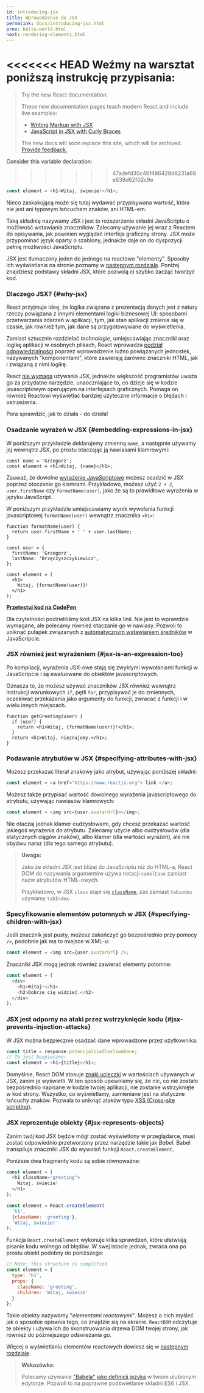 ```yaml
---
id: introducing-jsx
title: Wprowadzenie do JSX
permalink: docs/introducing-jsx.html
prev: hello-world.html
next: rendering-elements.html
---
```


<<<<<<< HEAD
Weźmy na warsztat poniższą instrukcję przypisania:
=======
> Try the new React documentation.
> 
> These new documentation pages teach modern React and include live examples:
>
> - [Writing Markup with JSX](https://beta.reactjs.org/learn/writing-markup-with-jsx)
> - [JavaScript in JSX with Curly Braces](https://beta.reactjs.org/learn/javascript-in-jsx-with-curly-braces)
>
> The new docs will soon replace this site, which will be archived. [Provide feedback.](https://github.com/reactjs/reactjs.org/issues/3308)

Consider this variable declaration:
>>>>>>> 47adefd30c46f486428d8231a68e639d62f02c9e

```js
const element = <h1>Witaj, świecie!</h1>;
```

Nieco zaskakującą może się tutaj wydawać przypisywana wartość, która nie jest ani typowym łańcuchem znaków, ani HTML-em.

Taką składnię nazywamy JSX i jest to rozszerzenie składni JavaScriptu o możliwość wstawiania znaczników. Zalecamy używanie jej wraz z Reactem do opisywania, jak powinien wyglądać interfejs graficzny strony. JSX może przypominać język oparty o szablony, jednakże daje on do dyspozycji pełnię możliwości JavaScriptu.

JSX jest tłumaczony jeden do jednego na reactowe "elementy". Sposoby ich wyświetlania na stronie poznamy w [następnym rozdziale](/docs/rendering-elements.html). Poniżej znajdziesz podstawy składni JSX, które pozwolą ci szybko zacząć tworzyć kod.

### Dlaczego JSX? {#why-jsx}

React przyjmuje ideę, że logika związana z prezentacją danych jest z natury rzeczy powiązana z innymi elementami logiki biznesowej UI: sposobami przetwarzania zdarzeń w aplikacji, tym, jak stan aplikacji zmienia się w czasie, jak również tym, jak dane są przygotowywane do wyświetlenia. 

Zamiast sztucznie rozdzielać *technologie*, umiejscawiając znaczniki oraz logikę aplikacji w osobnych plikach, React wprowadza [podział odpowiedzialności](https://pl.wikipedia.org/wiki/Zasada_jednej_odpowiedzialno%C5%9Bci) poprzez wprowadzenie luźno powiązanych jednostek, nazywanych "komponentami", które zawierają zarówno znaczniki HTML, jak i związaną z nimi logikę.

React [nie wymaga](/docs/react-without-jsx.html) używania JSX, jednakże większość programistów uważa go za przydatne narzędzie, unaoczniające to, co dzieje się w kodzie javascriptowym operującym na interfejsach graficznych. Pomaga on również Reactowi wyświetlać bardziej użyteczne informacje o błędach i ostrzeżenia. 

Pora sprawdzić, jak to działa - do dzieła!

### Osadzanie wyrażeń w JSX {#embedding-expressions-in-jsx}

W poniższym przykładzie deklarujemy zmienną `name`, a następnie używamy jej wewnątrz JSX, po prostu otaczając ją nawiasami klamrowymi:

```js{1,2}
const name = 'Grzegorz';
const element = <h1>Witaj, {name}</h1>;
```

Zauważ, że dowolne [wyrażenie JavaScriptowe](https://developer.mozilla.org/en-US/docs/Web/JavaScript/Guide/Expressions_and_Operators#Expressions) możesz osadzić w JSX poprzez otoczenie go klamrami. Przykładowo, możesz użyć `2 + 2`, `user.firstName` czy `formatName(user)`, jako że są to prawidłowe wyrażenia w języku JavaScript. 

W poniższym przykładzie umiejscawiamy wynik wywołania funkcji javascriptowej `formatName(user)` wewnątrz znacznika `<h1>`:

```js{12}
function formatName(user) {
  return user.firstName + ' ' + user.lastName;
}

const user = {
  firstName: 'Grzegorz',
  lastName: 'Brzęczyszczykiewicz',
};

const element = (
  <h1>
    Witaj, {formatName(user)}!
  </h1>
);
```

**[Przetestuj kod na CodePen](https://codepen.io/gaearon/pen/PGEjdG?editors=1010)**

Dla czytelności podzieliliśmy kod JSX na kilka linii. Nie jest to wprawdzie wymagane, ale polecamy również otaczanie go w nawiasy. Pozwoli to uniknąć pułapek związanych z [automatycznym wstawianiem średników](http://stackoverflow.com/q/2846283) w JavaScripcie.

### JSX również jest wyrażeniem {#jsx-is-an-expression-too}

Po kompilacji, wyrażenia JSX-owe stają się zwykłymi wywołaniami funkcji w JavaScripcie i są ewaluowane do obiektów javascriptowych.

Oznacza to, że możesz używać znaczników JSX również wewnątrz instrukcji warunkowych `if`, pętli `for`, przypisywać je do zmiennych, oczekiwać przekazania jako argumenty do funkcji, zwracać z funkcji i w wielu innych miejscach.

```js{3,5}
function getGreeting(user) {
  if (user) {
    return <h1>Witaj, {formatName(user)}!</h1>;
  }
  return <h1>Witaj, nieznajomy.</h1>;
}
```

### Podawanie atrybutów w JSX {#specifying-attributes-with-jsx}

Możesz przekazać literał znakowy jako atrybut, używając poniższej składni:

```js
const element = <a href="https://www.reactjs.org"> link </a>;
```

Możesz także przypisać wartość dowolnego wyrażenia javascriptowego do atrybutu, używając nawiasów klamrowych:

```js
const element = <img src={user.avatarUrl}></img>;
```

Nie otaczaj jednak klamer cudzysłowami, gdy chcesz przekazać wartość jakiegoś wyrażenia do atrybutu. Zalecamy użycie albo cudzysłowów (dla statycznych ciągów znaków), albo klamer (dla wartości wyrażeń), ale nie obydwu naraz (dla tego samego atrybutu). 

>**Uwaga:**
>
> Jako że składni JSX jest bliżej do JavaScriptu niż do HTML-a, React DOM do nazywania argumentów używa notacji `camelCase` zamiast nazw atrybutów HTML-owych.
>
> Przykładowo, w JSX `class` staje się [`className`](https://developer.mozilla.org/pl/docs/Web/API/Element/className), zaś zamiast `tabindex` używamy `tabIndex`. 

### Specyfikowanie elementów potomnych w JSX {#specifying-children-with-jsx}

Jeśli znacznik jest pusty, możesz zakończyć go bezpośrednio przy pomocy `/>`, podobnie jak ma to miejsce w XML-u:

```js
const element = <img src={user.avatarUrl} />;
```

Znaczniki JSX mogą jednak również zawierać elementy potomne:

```js
const element = (
  <div>
    <h1>Witaj!</h1>
    <h2>Dobrze cię widzieć.</h2>
  </div>
);
```

### JSX jest odporny na ataki przez wstrzyknięcie kodu {#jsx-prevents-injection-attacks}

W JSX można bezpiecznie osadzać dane wprowadzone przez użytkownika:

```js
const title = response.potencjalnieZlosliweDane;
// To jest bezpieczne:
const element = <h1>{title}</h1>;
```

Domyślnie, React DOM stosuje [znaki ucieczki](https://pl.wikipedia.org/wiki/Znak_modyfikacji) w wartościach używanych w JSX, zanim je wyświetli. W ten sposób upewniamy się, że nic, co nie zostało bezpośrednio napisane w kodzie twojej aplikacji, nie zostanie wstrzyknięte w kod strony. Wszystko, co wyświetlamy, zamieniane jest na statyczne łańcuchy znaków. Pozwala to uniknąć ataków typu [XSS (Cross-site scripting)](https://pl.wikipedia.org/wiki/Cross-site_scripting). 

### JSX reprezentuje obiekty {#jsx-represents-objects}

Zanim twój kod JSX będzie mógł zostać wyświetlony w przeglądarce, musi zostać odpowiednio przetworzony przez narzędzie takie jak _Babel_. Babel transpiluje znaczniki JSX do wywołań funkcji `React.createElement`. 

Poniższe dwa fragmenty kodu są sobie równoważne:

```js
const element = (
  <h1 className="greeting">
    Witaj, świecie!
  </h1>
);
```

```js
const element = React.createElement(
  'h1',
  {className: 'greeting'},
  'Witaj, świecie!'
);
```

Funkcja `React.createElement` wykonuje kilka sprawdzeń, które ułatwiają pisanie kodu wolnego od błędów. W swej istocie jednak, zwraca ona po prostu obiekt podobny do poniższego:

```js
// Note: this structure is simplified
const element = {
  type: 'h1',
  props: {
    className: 'greeting',
    children: 'Witaj, świecie'
  }
};
```

Takie obiekty nazywamy "_elementami reactowymi_". Możesz o nich myśleć jak o sposobie opisania tego, co znajdzie się na ekranie. `ReactDOM` odczytuje te obiekty i używa ich do skonstruowania drzewa DOM twojej strony, jak również do późniejszego odświeżania go. 

Więcej o wyświetlaniu elementów reactowych dowiesz się w [następnym rozdziale](/docs/rendering-elements.html).

>**Wskazówka:**
>
> Polecamy używanie ["Babela" jako definicji języka](https://babeljs.io/docs/en/next/editors) w twoim ulubionym edytorze. Pozwoli to na poprawne podświetlanie składni ES6 i JSX.
